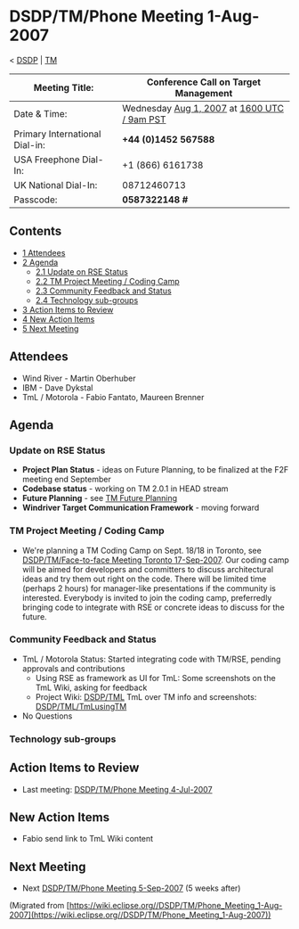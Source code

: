 

DSDP/TM/Phone Meeting 1-Aug-2007
================================

< [DSDP](/DSDP "DSDP")‎ | [TM](/DSDP/TM "DSDP/TM")

| Meeting Title: | **Conference Call on Target Management** |
| --- | --- |
| Date & Time: | Wednesday [Aug 1, 2007](/index.php?title=Aug_1,_2007&action=edit&redlink=1 "Aug 1, 2007 (page does not exist)") at [1600 UTC / 9am PST](http://www.timeanddate.com/worldclock/fixedtime.html?month=8&day=1&year=2007&hour=16&min=00&sec=0&p1=0) |
| Primary International Dial-in: | **+44 (0)1452 567588** |
| USA Freephone Dial-In: | +1 (866) 6161738 |
| UK National Dial-In: | 08712460713 |
| Passcode: | **0587322148 #** |

Contents
--------

*   [1 Attendees](#Attendees)
*   [2 Agenda](#Agenda)
    *   [2.1 Update on RSE Status](#Update-on-RSE-Status)
    *   [2.2 TM Project Meeting / Coding Camp](#TM-Project-Meeting-.2F-Coding-Camp)
    *   [2.3 Community Feedback and Status](#Community-Feedback-and-Status)
    *   [2.4 Technology sub-groups](#Technology-sub-groups)
*   [3 Action Items to Review](#Action-Items-to-Review)
*   [4 New Action Items](#New-Action-Items)
*   [5 Next Meeting](#Next-Meeting)

Attendees
---------

*   Wind River - Martin Oberhuber
*   IBM - Dave Dykstal
*   TmL / Motorola - Fabio Fantato, Maureen Brenner

Agenda
------

### Update on RSE Status

*   **Project Plan Status** \- ideas on Future Planning, to be finalized at the F2F meeting end September
*   **Codebase status** \- working on TM 2.0.1 in HEAD stream
*   **Future Planning** \- see [TM Future Planning](/TM_Future_Planning "TM Future Planning")
*   **Windriver Target Communication Framework** \- moving forward

### TM Project Meeting / Coding Camp

*   We're planning a TM Coding Camp on Sept. 18/18 in Toronto, see [DSDP/TM/Face-to-face Meeting Toronto 17-Sep-2007](/DSDP/TM/Face-to-face_Meeting_Toronto_17-Sep-2007 "DSDP/TM/Face-to-face Meeting Toronto 17-Sep-2007"). Our coding camp will be aimed for developers and committers to discuss architectural ideas and try them out right on the code. There will be limited time (perhaps 2 hours) for manager-like presentations if the community is interested. Everybody is invited to join the coding camp, preferredly bringing code to integrate with RSE or concrete ideas to discuss for the future.

### Community Feedback and Status

*   TmL / Motorola Status: Started integrating code with TM/RSE, pending approvals and contributions
    *   Using RSE as framework as UI for TmL: Some screenshots on the TmL Wiki, asking for feedback
    *   Project Wiki: [DSDP/TML](/DSDP/TML "DSDP/TML") TmL over TM info and screenshots: [DSDP/TML/TmLusingTM](/DSDP/TML/TmLusingTM "DSDP/TML/TmLusingTM")
*   No Questions

### Technology sub-groups

Action Items to Review
----------------------

*   Last meeting: [DSDP/TM/Phone Meeting 4-Jul-2007](/DSDP/TM/Phone_Meeting_4-Jul-2007 "DSDP/TM/Phone Meeting 4-Jul-2007")

New Action Items
----------------

*   Fabio send link to TmL Wiki content

Next Meeting
------------

*   Next [DSDP/TM/Phone Meeting 5-Sep-2007](/DSDP/TM/Phone_Meeting_5-Sep-2007 "DSDP/TM/Phone Meeting 5-Sep-2007") (5 weeks after)


(Migrated from [https://wiki.eclipse.org//DSDP/TM/Phone_Meeting_1-Aug-2007](https://wiki.eclipse.org//DSDP/TM/Phone_Meeting_1-Aug-2007))